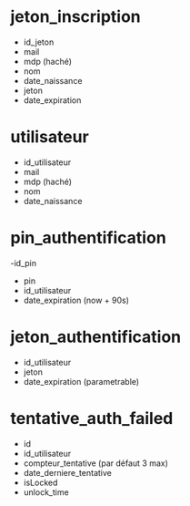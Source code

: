 # jeton_inscription
- id_jeton
- mail
- mdp (haché)
- nom
- date_naissance
- jeton 
- date_expiration 

# utilisateur
- id_utilisateur
- mail
- mdp (haché)
- nom
- date_naissance

# pin_authentification 
-id_pin
- pin
- id_utilisateur
- date_expiration (now + 90s)

# jeton_authentification 
- id_utilisateur
- jeton 
- date_expiration (parametrable)

# tentative_auth_failed
- id
- id_utilisateur
- compteur_tentative (par défaut 3 max)
- date_derniere_tentative
- isLocked
- unlock_time 


